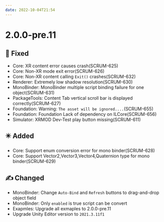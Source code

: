 ```yaml
---
date: 2022-10-04T21:54
---
```


# 2.0.0-pre.11

<!-- truncate -->

## 🐞 Fixed
- Core: XR content error causes crash(SCRUM-625)
- Core: Non-XR mode exit error(SCRUM-626)
- Core: Non-XR content calling `Exit()` crashes(SCRUM-632)
- Renderer: Extremely low shadow resolution(SCRUM-630)
- MonoBinder: MonoBinder multiple script binding failure for one object(SCRUM-631)
- PackageTools: Content Tab vertical scroll bar is displayed correctly(SCRUM-627)
- Foundation: Warning: `The asset will be ignored....`(SCRUM-655)
- Foundation: Foundation Lack of dependency on ILCore(SCRUM-656)
- Simulator: XRMOD Dev-Test play button missing(SCRUM-611)

## ✴️ Added
- Core: Support enum conversion error for mono binder(SCRUM-628)
- Core: Support Vector2,Vector3,Vector4,Quaternion type for mono binder(SCRUM-629)


## ✍️ Changed
- MonoBinder: Change `Auto-Bind` and `Refresh` buttons to drag-and-drop  object field
- MonoBinder: Only `enabled` is true script can be convert
- Exapmles: Upgrade all exmaples to 2.0.0-pre.11
- Upgrade Unity Editor version to `2021.3.11f1`

